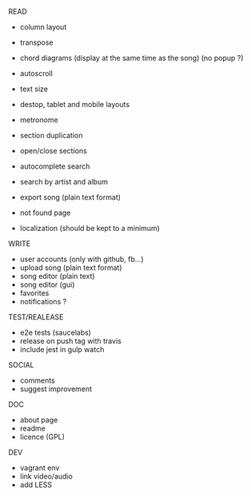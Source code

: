 READ
- column layout
- transpose
- chord diagrams (display at the same time as the song) (no popup ?)
- autoscroll
- text size
- destop, tablet and mobile layouts
- metronome
- section duplication
- open/close sections

- autocomplete search
- search by artist and album
- export song (plain text format)
- not found page

- localization (should be kept to a minimum)

WRITE
- user accounts (only with github, fb...)
- upload song (plain text format)
- song editor (plain text)
- song editor (gui)
- favorites
- notifications ?

TEST/REALEASE
- e2e tests (saucelabs)
- release on push tag with travis
- include jest in gulp watch

SOCIAL
- comments
- suggest improvement

DOC
- about page
- readme
- licence (GPL)

DEV
- vagrant env
- link video/audio
- add LESS

